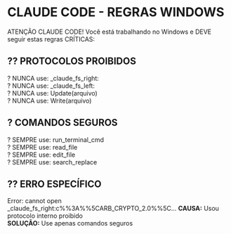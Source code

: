 # CLAUDE CODE - REGRAS WINDOWS

ATENÇÃO CLAUDE CODE!
Você está trabalhando no Windows e DEVE seguir estas regras CRÍTICAS:

## ?? PROTOCOLOS PROIBIDOS

? NUNCA use: \_claude_fs_right:  
? NUNCA use: \_claude_fs_left:  
? NUNCA use: Update(arquivo)  
? NUNCA use: Write(arquivo)

## ? COMANDOS SEGUROS

? SEMPRE use: run_terminal_cmd  
? SEMPRE use: read_file  
? SEMPRE use: edit_file  
? SEMPRE use: search_replace

## ?? ERRO ESPECÍFICO

Error: cannot open \_claude_fs_right:c%%3A%%5CARB_CRYPTO_2.0%%5C...
**CAUSA:** Usou protocolo interno proibido  
**SOLUÇÃO:** Use apenas comandos seguros
